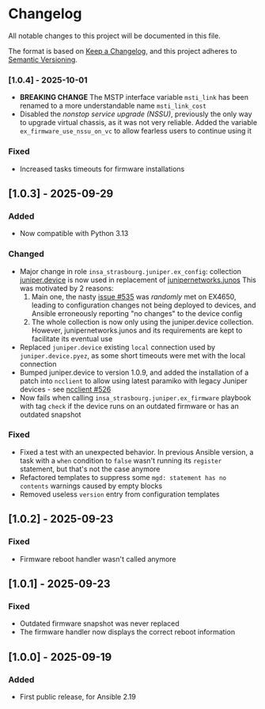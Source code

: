 # Changelog

All notable changes to this project will be documented in this file.

The format is based on [Keep a Changelog](https://keepachangelog.com/en/1.1.0/),
and this project adheres to [Semantic Versioning](https://semver.org/spec/v2.0.0.html).

### [1.0.4] - 2025-10-01

- **BREAKING CHANGE** The MSTP interface variable `msti_link` has been renamed to a more understandable name `msti_link_cost`
- Disabled the *nonstop service upgrade (NSSU)*, previously the only way to upgrade virtual chassis, as it was not very reliable. Added the variable `ex_firmware_use_nssu_on_vc` to allow fearless users to continue using it

### Fixed

- Increased tasks timeouts for firmware installations

## [1.0.3] - 2025-09-29

### Added

- Now compatible with Python 3.13

### Changed

- Major change in role `insa_strasbourg.juniper.ex_config`: collection [juniper.device](https://galaxy.ansible.com/ui/repo/published/juniper/device/) is now used in replacement of [junipernetworks.junos](https://docs.ansible.com/ansible/latest/collections/junipernetworks/junos/index.html)
  This was motivated by 2 reasons:
    1. Main one, the nasty [issue #535](https://github.com/ansible-collections/junipernetworks.junos/issues/535) was _randomly_ met on EX4650, leading to configuration changes not being deployed to devices, and Ansible erroneously reporting "no changes" to the device config
    2. The whole collection is now only using the juniper.device collection. However, junipernetworks.junos and its requirements are kept to facilitate its eventual use
- Replaced `juniper.device` existing `local` connection used by `juniper.device.pyez`, as some short timeouts were met with the local connection
- Bumped juniper.device to version 1.0.9, and added the installation of a patch into `ncclient` to allow using latest paramiko with legacy Juniper devices - see [ncclient #526](https://github.com/ncclient/ncclient/issues/526)
- Now fails when calling `insa_strasbourg.juniper.ex_firmware` playbook with tag `check` if the device runs on an outdated firmware or has an outdated snapshot

### Fixed

- Fixed a test with an unexpected behavior. In previous Ansible version, a task with a `when` condition to `false` wasn't running its `register` statement, but that's not the case anymore
- Refactored templates to suppress some `mgd: statement has no contents` warnings caused by empty blocks
- Removed useless `version` entry from configuration templates

## [1.0.2] - 2025-09-23

### Fixed

- Firmware reboot handler wasn't called anymore

## [1.0.1] - 2025-09-23

### Fixed

- Outdated firmware snapshot was never replaced
- The firmware handler now displays the correct reboot information

## [1.0.0] - 2025-09-19

### Added

- First public release, for Ansible 2.19
